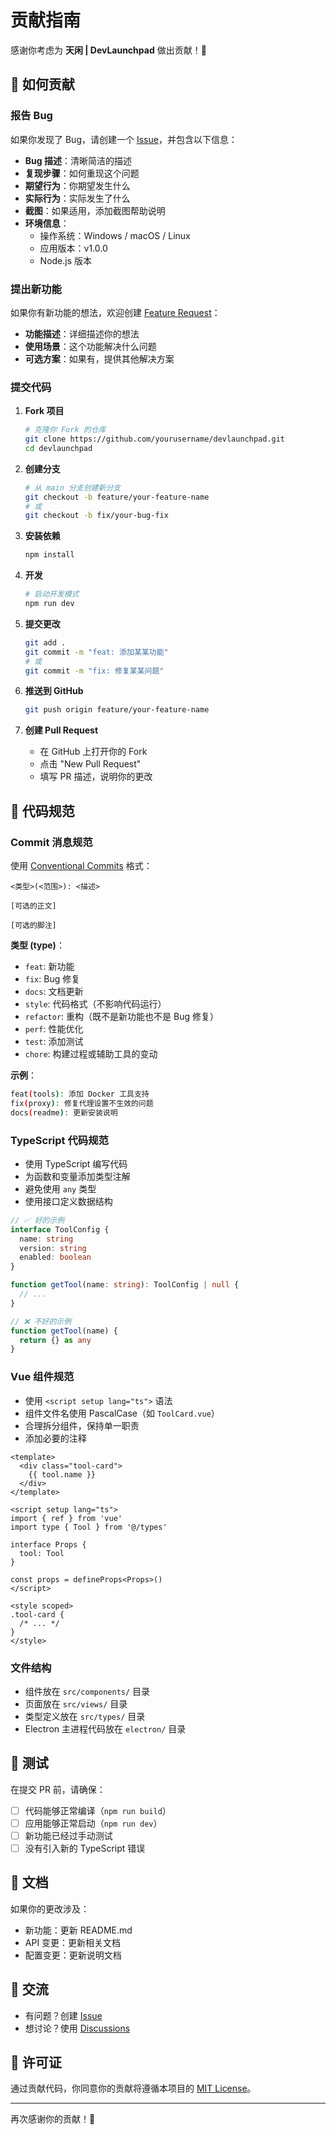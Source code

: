 # 贡献指南

感谢你考虑为 **天闲 | DevLaunchpad** 做出贡献！👏

## 🤝 如何贡献

### 报告 Bug

如果你发现了 Bug，请创建一个 [Issue](https://github.com/yourusername/devlaunchpad/issues/new)，并包含以下信息：

- **Bug 描述**：清晰简洁的描述
- **复现步骤**：如何重现这个问题
- **期望行为**：你期望发生什么
- **实际行为**：实际发生了什么
- **截图**：如果适用，添加截图帮助说明
- **环境信息**：
  - 操作系统：Windows / macOS / Linux
  - 应用版本：v1.0.0
  - Node.js 版本

### 提出新功能

如果你有新功能的想法，欢迎创建 [Feature Request](https://github.com/yourusername/devlaunchpad/issues/new)：

- **功能描述**：详细描述你的想法
- **使用场景**：这个功能解决什么问题
- **可选方案**：如果有，提供其他解决方案

### 提交代码

1. **Fork 项目**
   ```bash
   # 克隆你 Fork 的仓库
   git clone https://github.com/yourusername/devlaunchpad.git
   cd devlaunchpad
   ```

2. **创建分支**
   ```bash
   # 从 main 分支创建新分支
   git checkout -b feature/your-feature-name
   # 或
   git checkout -b fix/your-bug-fix
   ```

3. **安装依赖**
   ```bash
   npm install
   ```

4. **开发**
   ```bash
   # 启动开发模式
   npm run dev
   ```

5. **提交更改**
   ```bash
   git add .
   git commit -m "feat: 添加某某功能"
   # 或
   git commit -m "fix: 修复某某问题"
   ```

6. **推送到 GitHub**
   ```bash
   git push origin feature/your-feature-name
   ```

7. **创建 Pull Request**
   - 在 GitHub 上打开你的 Fork
   - 点击 "New Pull Request"
   - 填写 PR 描述，说明你的更改

## 📝 代码规范

### Commit 消息规范

使用 [Conventional Commits](https://www.conventionalcommits.org/) 格式：

```
<类型>(<范围>): <描述>

[可选的正文]

[可选的脚注]
```

**类型 (type)**：
- `feat`: 新功能
- `fix`: Bug 修复
- `docs`: 文档更新
- `style`: 代码格式（不影响代码运行）
- `refactor`: 重构（既不是新功能也不是 Bug 修复）
- `perf`: 性能优化
- `test`: 添加测试
- `chore`: 构建过程或辅助工具的变动

**示例**：
```bash
feat(tools): 添加 Docker 工具支持
fix(proxy): 修复代理设置不生效的问题
docs(readme): 更新安装说明
```

### TypeScript 代码规范

- 使用 TypeScript 编写代码
- 为函数和变量添加类型注解
- 避免使用 `any` 类型
- 使用接口定义数据结构

```typescript
// ✅ 好的示例
interface ToolConfig {
  name: string
  version: string
  enabled: boolean
}

function getTool(name: string): ToolConfig | null {
  // ...
}

// ❌ 不好的示例
function getTool(name) {
  return {} as any
}
```

### Vue 组件规范

- 使用 `<script setup lang="ts">` 语法
- 组件文件名使用 PascalCase（如 `ToolCard.vue`）
- 合理拆分组件，保持单一职责
- 添加必要的注释

```vue
<template>
  <div class="tool-card">
    {{ tool.name }}
  </div>
</template>

<script setup lang="ts">
import { ref } from 'vue'
import type { Tool } from '@/types'

interface Props {
  tool: Tool
}

const props = defineProps<Props>()
</script>

<style scoped>
.tool-card {
  /* ... */
}
</style>
```

### 文件结构

- 组件放在 `src/components/` 目录
- 页面放在 `src/views/` 目录
- 类型定义放在 `src/types/` 目录
- Electron 主进程代码放在 `electron/` 目录

## 🧪 测试

在提交 PR 前，请确保：

- [ ] 代码能够正常编译（`npm run build`）
- [ ] 应用能够正常启动（`npm run dev`）
- [ ] 新功能已经过手动测试
- [ ] 没有引入新的 TypeScript 错误

## 📖 文档

如果你的更改涉及：
- 新功能：更新 README.md
- API 变更：更新相关文档
- 配置变更：更新说明文档

## 💬 交流

- 有问题？创建 [Issue](https://github.com/yourusername/devlaunchpad/issues)
- 想讨论？使用 [Discussions](https://github.com/yourusername/devlaunchpad/discussions)

## 📄 许可证

通过贡献代码，你同意你的贡献将遵循本项目的 [MIT License](LICENSE)。

---

再次感谢你的贡献！🎉

